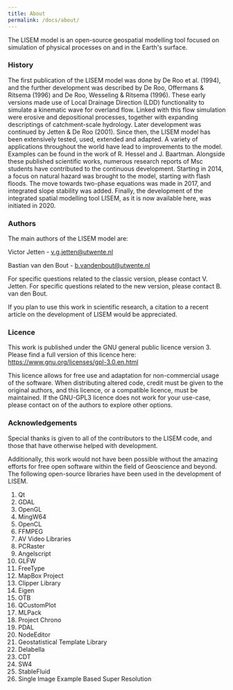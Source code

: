 ```yaml
---
title: About
permalink: /docs/about/
---
```


The LISEM model is an open-source geospatial modelling tool focused on simulation of physical processes on and in the Earth's surface.

### History
The first publication of the LISEM model was done by De Roo et al. (1994), and the further development was described by De Roo, Offermans & Ritsema (1996) and De Roo, Wesseling & Ritsema (1996). 
These early versions made use of Local Drainage Direction (LDD) functionality to simulate a kinematic wave for overland flow. 
Linked with this flow simulation were erosive and depositional processes, together with expanding descriptings of catchment-scale hydrology.
Later development was continued by Jetten & De Roo (2001). 
Since then, the LISEM model has been extensively tested, used, extended and adapted. 
A variety of applications throughout the world have lead to improvements to the model. Examples can be found in the work of R. Hessel and J. Baartman.
Alongside these published scientific works, numerous research reports of Msc students have contributed to the continuous development.
Starting in 2014, a focus on natural hazard was brought to the model, starting with flash floods.
The move towards two-phase equations was made in 2017, and integrated slope stability was added.
Finally, the development of the integrated spatial modelling tool LISEM, as it is now available here, was initiated in 2020.

### Authors
The main authors of the LISEM model are:


Victor Jetten - v.g.jetten@utwente.nl

Bastian van den Bout - b.vandenbout@utwente.nl


For specific questions related to the classic version, please contact V. Jetten.
For specific questions related to the new version, please contact B. van den Bout.


If you plan to use this work in scientific research, a citation to a recent article on the development of LISEM would be appreciated.

### Licence
This work is published under the GNU general public licence version 3.
Please find a full version of this licence here: https://www.gnu.org/licenses/gpl-3.0.en.html 

This licence allows for free use and adaptation for non-commercial usage of the software.
When distributing altered code, credit must be given to the original authors, and this licence, or a compatible licence, must be maintained.
If the GNU-GPL3 licence does not work for your use-case, please contact on of the authors to explore other options.

### Acknowledgements
Special thanks is given to all of the contributors to the LISEM code, and those that have otherwise helped with development.

Additionally, this work would not have been possible without the amazing efforts for free open software within the field of Geoscience and beyond.
The following open-source libraries have been used in the development of LISEM.
1. Qt
2. GDAL
3. OpenGL
4. MingW64
5. OpenCL
6. FFMPEG
7. AV Video Libraries
8. PCRaster
9. Angelscript
10. GLFW
11. FreeType
12. MapBox Project
13. Clipper Library
14. Eigen
15. OTB
16. QCustomPlot
17. MLPack
18. Project Chrono
19. PDAL
20. NodeEditor
21. Geostatistical Template Library
22. Delabella
23. CDT
24. SW4
25. StableFluid
26. Single Image Example Based Super Resolution

